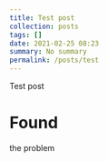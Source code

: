 ```yaml
---
title: Test post
collection: posts
tags: []
date: 2021-02-25 08:23
summary: No summary
permalink: /posts/test
---
```

Test post

Found
===

the problem
